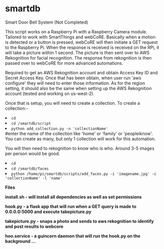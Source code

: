 # smartdb
Smart Door Bell System (Not Completed)

This script works on a Raspberry Pi with a Raspberry Camera module. Tailored to work with SmartThings and webCoRE. Basically when a motion is detected or a button is pressed, webCoRE will then initiate a GET request to the Raspberry Pi. When the response is received is received on the RPi, it will take a picture within 1 second. The picture is then sent over to AWS Rekognition for facial recognition. The response from rekognition is then passed over to webCoRE for more advanced automations.

Required to get an AWS Rekognition account and obtain Access Key ID and Secret Access Key. Once that has been obtain, when user run 'aws configure' they will need to enter those information. As for the region setting, it should also be the same when setting up the AWS Rekognition account (tested and working on us-west-2).

Once that is setup, you will need to create a collection. To create a collection:-

<li><code>cd</code></li>
<li><code>cd /smartdb/script</code></li>
<li><code>python add_collection.py -n 'collectionName'</code></li>
#enter the name of the collection like 'home' or 'family' or 'peopleiknow'. You can create as many, but only 1 collection will work for this automation.

You will then need to rekognition to know who is who. Around 3-5 images per person would be good.

<li><code>cd</code></li>
<li><code>cd /smartdb/faces</code></li>
<li><code>python /home/pi/smartdb/scripts/add_faces.py -i 'imagename.jpg' -c 'collectionName' -l 'name'</code></li>


<strong>Files</bstrong>

install.sh - will install all dependencies as well as set permissions

hook.py - a flask app that will run when a GET query is made to 0.0.0.0:5000 and execute takepicture.py

takepicture.py - snaps a photo and sends to aws rekognition to identify and post results to webcore

hoo.service - a guincorn daemon that will run the hook.py on the background
...
